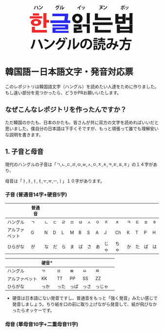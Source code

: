 <p align="center">
    <img src="resources/banner.png">
</p>

# 韓国語ー日本語文字・発音対応票

このレポジトリは韓国語文字（ハングル）を読めたい人達をために作りました。もし違い部分を見つかったら、どうかPRお願いいたします。

## なぜこんなレポジトリを作ったんですか？

ただ韓国のかたも、日本のかたも、皆さんが共に双方の文字を読めればいいだと思いました。僕自分の日本語は下手くそですが、もっと頑張って誰でも理解安いな説明を書きます。

## 1. 子音と母音

現代のハングルの子音は「ㄱ,ㄴ,ㄷ,ㄹ,ㅁ,ㅂ,ㅅ,ㅇ,ㅈ,ㅊ,ㅋ,ㅌ,ㅍ,ㅎ」の１４字があり、

母音は「ㅏ,ㅑ,ㅓ,ㅕ,ㅜ,ㅠ,ㅡ,ㅣ」１０字があります。

### 子音 (普通音14字+硬音5字)

|                | 普通音  |    |    |    |    |    |    |    |      |      |    |    |    |    |
|----------------|----|----|----|----|----|----|----|----|------|------|----|----|----|----|
| ハングル       | ㄱ | ㄴ | ㄷ | ㄹ | ㅁ | ㅂ | ㅅ | ㅇ | ㅈ   | ㅊ   | ㅋ | ㅌ | ㅍ | ㅎ |
| アルファベット | G  | N  | D  | L  | M  | B  | S  | A  | J    | Ch   | K  | T  | P  | H  |
| ひらがな       | が | な | だ | ら | ま | ば | さ | あ | じゃ | ちゃ | か | た | ぱ | は |

|                |  硬音* |      |      |      |      |     |
|----------------|----|------|------|------|------|--------|
| ハングル       |  ㄲ   | ㄸ   | ㅃ   | ㅆ   | ㅉ     |
| アルファベット |  KK   | TT   | PP   | SS   | ZZ     |
| ひらがな       |  っか | った | っぱ | っさ | っじゃ |

* 硬音は日本語にない発音ですし、普通音をもっと「強く発音」みたい感じで発音しましょう。ちり紙を口の前に取り上げながら発音して、紙が飛びなかったらオッケーです。

### 母音 (單母音10字+二重母音11字)
